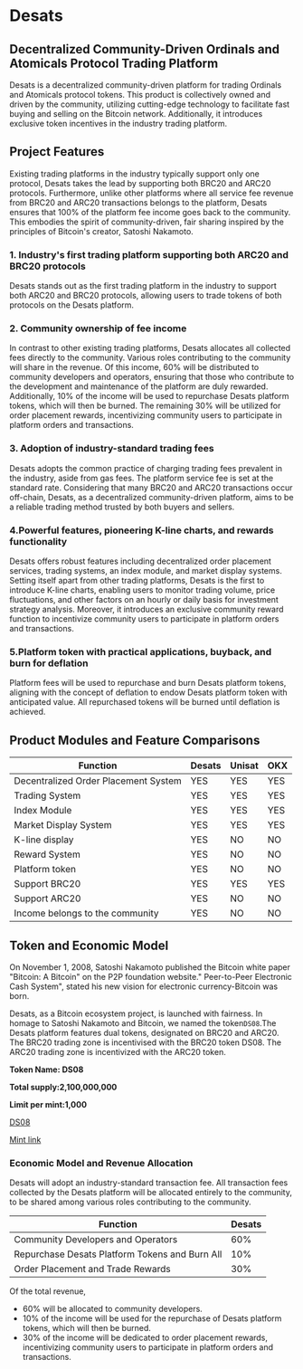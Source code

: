# Desats

## Decentralized Community-Driven Ordinals and Atomicals Protocol Trading Platform

Desats is a decentralized community-driven platform for trading Ordinals and Atomicals protocol tokens. This product is collectively owned and driven by the community, utilizing cutting-edge technology to facilitate fast buying and selling on the Bitcoin network. Additionally, it introduces exclusive token incentives in the industry trading platform.

## Project Features

Existing trading platforms in the industry typically support only one protocol, Desats takes the lead by supporting both BRC20 and ARC20 protocols. Furthermore, unlike other platforms where all service fee revenue from BRC20 and ARC20 transactions belongs to the platform, Desats ensures that 100% of the platform fee income goes back to the community. This embodies the spirit of community-driven, fair sharing inspired by the principles of Bitcoin's creator, Satoshi Nakamoto.

 ### 1. Industry's first trading platform supporting both ARC20 and BRC20 protocols
 
Desats stands out as the first trading platform in the industry to support both ARC20 and BRC20 protocols, allowing users to trade tokens of both protocols on the Desats platform.

### 2. Community ownership of fee income

In contrast to other existing trading platforms, Desats allocates all collected fees directly to the community. Various roles contributing to the community will share in the revenue. Of this income, 60% will be distributed to community developers and operators, ensuring that those who contribute to the development and maintenance of the platform are duly rewarded. Additionally, 10% of the income will be used to repurchase Desats platform tokens, which will then be burned. The remaining 30% will be utilized for order placement rewards, incentivizing community users to participate in platform orders and transactions.

### 3. Adoption of industry-standard trading fees

Desats adopts the common practice of charging trading fees prevalent in the industry, aside from gas fees. The platform service fee is set at the standard rate. Considering that many BRC20 and ARC20 transactions occur off-chain, Desats, as a decentralized community-driven platform, aims to be a reliable trading method trusted by both buyers and sellers.

### 4.Powerful features, pioneering K-line charts, and rewards functionality

Desats offers robust features including decentralized order placement services, trading systems, an index module, and market display systems. Setting itself apart from other trading platforms, Desats is the first to introduce K-line charts, enabling users to monitor trading volume, price fluctuations, and other factors on an hourly or daily basis for investment strategy analysis. Moreover, it introduces an exclusive community reward function to incentivize community users to participate in platform orders and transactions.

### 5.Platform token with practical applications, buyback, and burn for deflation

Platform fees will be used to repurchase and burn Desats platform tokens, aligning with the concept of deflation to endow Desats platform token with anticipated value. All repurchased tokens will be burned until deflation is achieved.



## Product Modules and Feature Comparisons

|Function                  | Desats | Unisat |  OKX | 
|  -------------------------  | ----  | ----  | ----  |
| Decentralized Order Placement System | YES | YES | YES |
| Trading System  | YES | YES | YES |
| Index Module    | YES | YES | YES |
| Market Display System  | YES | YES | YES |
| K-line display   | YES | NO | NO |
| Reward System    | YES  |NO  | NO  |
| Platform token   |YES  | NO  | NO  |
| Support  BRC20   |YES  | YES  | YES  |
| Support  ARC20   |YES  | NO  | NO  |
| Income belongs to the community  | YES | NO | NO |



## Token and Economic Model

On November 1, 2008, Satoshi Nakamoto published the Bitcoin white paper "Bitcoin: A Bitcoin" on the P2P foundation website." Peer-to-Peer Electronic Cash System", stated his new vision for electronic currency-Bitcoin was born.

Desats, as a Bitcoin ecosystem project, is launched with fairness. In homage to Satoshi Nakamoto and Bitcoin, we named the token`DS08`.The Desats platform features dual tokens, designated on BRC20 and ARC20. The BRC20 trading zone is incentivised with the BRC20 token DS08. The ARC20 trading zone is incentivized with the ARC20 token.

**Token Name: DS08**

**Total supply:2,100,000,000**

**Limit per mint:1,000**

[DS08](https://geniidata.com/ordinals/tick/DS08)

[Mint link](https://unisat.io/brc20/DS08)


### Economic Model and Revenue Allocation

Desats will adopt an industry-standard transaction fee. All transaction fees collected by the Desats platform will be allocated entirely to the community, to be shared among various roles contributing to the community.

|Function                  | Desats | 
|  -------------------------  | ----  | 
| Community Developers and Operators | 60% |
| Repurchase Desats Platform Tokens and Burn All | 10% |
| Order Placement and Trade Rewards | 30% |

Of the total revenue, 
+ 60% will be allocated to community developers. 
+ 10% of the income will be used for the repurchase of Desats platform tokens, which will then be burned. 
+ 30% of the income will be dedicated to order placement rewards, incentivizing community users to participate in platform orders and transactions.




